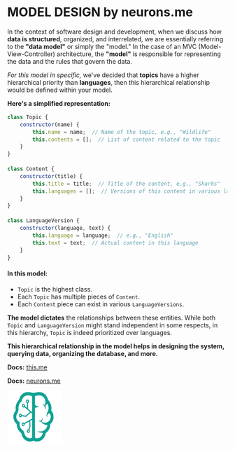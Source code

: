 # **MODEL DESIGN** by neurons.me

In the context of software design and development, when we discuss how **data is structured**, organized, and interrelated, we are essentially referring to the **"data model"** or simply the "model." In the case of an MVC (Model-View-Controller) architecture, the **"model"** is responsible for representing the data and the rules that govern the data.

*For this model in specific,* we've decided that **topics** have a higher hierarchical priority than **languages**, then this hierarchical relationship would be defined within your model.

**Here's a simplified representation:**

```js
class Topic {
    constructor(name) {
        this.name = name;  // Name of the topic, e.g., "Wildlife"
        this.contents = [];  // List of content related to the topic
    }
}

class Content {
    constructor(title) {
        this.title = title;  // Title of the content, e.g., "Sharks"
        this.languages = [];  // Versions of this content in various languages
    }
}

class LanguageVersion {
    constructor(language, text) {
        this.language = language;  // e.g., "English"
        this.text = text;  // Actual content in this language
    }
}
```

#### In this model:

- `Topic` is the highest class.
- Each `Topic` has multiple pieces of `Content`.
- Each `Content` piece can exist in various `LanguageVersions`.

**The model dictates** the relationships between these entities. While both `Topic` and `LanguageVersion` might stand independent in some respects, in this hierarchy, `Topic` is indeed prioritized over languages.

**This hierarchical relationship in the model helps in designing the system, querying data, organizing the database, and more.** 

**Docs:** [this.me](https://www.neurons.me/this-me)

**Docs:** [neurons.me](https://www.neurons.me/)

<img src="./_._.svg" alt="SVG Image" width="123" height="123" style="width123px; height:123px;">